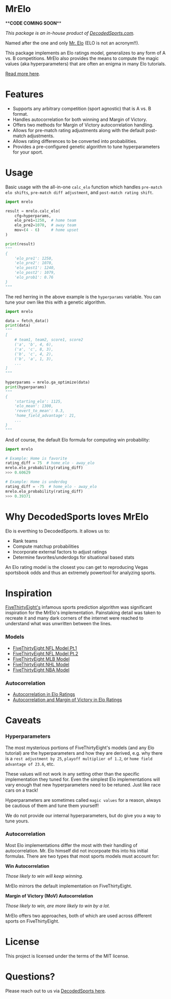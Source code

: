 # MrElo

\*\***CODE COMING SOON**\*\*

<em>This package is an in-house product of [DecodedSports.com](https://www.decodedsports.com).</em>

Named after the one and only [Mr. Elo](https://en.wikipedia.org/wiki/Arpad_Elo) (ELO is not an acronym!!).

This package implements an Elo ratings model, generalizes to any form of A vs. B competitions. MrElo also provides the means to compute the magic values (aka hyperparameters) that are often an enigma in many Elo tutorials.

[Read more here](https://www.decodedsports.com/blog/our-elo-model/).

# Features

- Supports any arbitrary competition (sport agnostic) that is A vs. B format.
- Handles autocorrelation for both winning and Margin of Victory.
- Offers two methods for Margin of Victory autocorrelation handling.
- Allows for pre-match rating adjustments along with the default post-match adjustments.
- Allows rating differences to be converted into probabilities.
- Provides a pre-configured genetic algorithm to tune hyperparameters for your sport.

# Usage

Basic usage with the all-in-one `calc_elo` function which handles `pre-match elo shifts`, `pre-match diff adjustment`, and `post-match rating shift`.

```python
import mrelo

result = mrelo.calc_elo(
    cfg=hyperparams,
    elo_pre1=1250,  # home team
    elo_pre2=1070,  # away team
    mov=(4 - 6)     # home upset
)

print(result)
"""
{
    'elo_pre1': 1250,
    'elo_pre2': 1070,
    'elo_post1': 1240,
    'elo_post2': 1079,
    'elo_prob1': 0.76
}
"""
```

The red herring in the above example is the `hyperparams` variable. You can tune your own like this with a genetic algorithm.

```python
import mrelo

data = fetch_data()
print(data)
"""
[
    # team1, team2, score1, score2
    ('a', 'b', 4, 6),
    ('a', 'c', 8, 3),
    ('b', 'c', 4, 2),
    ('b', 'a', 1, 3),
    ...
]
"""

hyperparams = mrelo.ga_optimize(data)
print(hyperparams)
"""
{
    'starting_elo': 1125,
    'elo_mean': 1300,    
    'revert_to_mean': 0.3,
    'home_field_advantage': 21,
    ...
}
"""
```

And of course, the default Elo formula for computing win probability:

```python
import mrelo

# Example: Home is favorite
rating_diff = 75  # home_elo - away_elo
mrelo.elo_probability(rating_diff)
>>> 0.60629

# Example: Home is underdog
rating_diff = -75  # home_elo - away_elo
mrelo.elo_probability(rating_diff)
>>> 0.39371
```

# Why DecodedSports loves MrElo

Elo is everthing to DecodedSports. It allows us to:

- Rank teams
- Compute matchup probabilities
- Incorporate external factors to adjust ratings
- Determine favorites/underdogs for situational based stats

An Elo rating model is the closest you can get to reproducing Vegas sportsbook odds and thus an extremely powertool for analyzing sports.

# Inspiration

[FiveThirtyEight's](https://projects.fivethirtyeight.com/polls/) infamous sports prediction algorithm was significant inspiration for the MrElo's implementation. Painstaking detail was taken to recreate it and many dark corners of the internet were reached to understand what was unwritten between the lines. 

### Models
- [FiveThirtyEight NFL Model Pt.1](https://fivethirtyeight.com/features/introducing-nfl-elo-ratings/)
- [FiveThirtyEight NFL Model Pt.2](https://fivethirtyeight.com/methodology/how-our-nfl-predictions-work/)
- [FiveThirtyEight MLB Model](https://fivethirtyeight.com/methodology/how-our-mlb-predictions-work/)
- [FiveThirtyEight NHL Model](https://fivethirtyeight.com/methodology/how-our-nhl-predictions-work/)
- [FiveThirtyEight NBA Model](https://fivethirtyeight.com/methodology/how-our-nba-predictions-work/)

### Autocorrelation
- [Autocorrelation in Elo Ratings](https://stats.stackexchange.com/questions/168047/accounting-for-autocorrelation-in-margin-based-elo-ratings)
- [Autocorrelation and Margin of Victory in Elo Ratings](https://andr3w321.com/elo-ratings-part-2-margin-of-victory-adjustments/)


# Caveats

### Hyperparameters

The most mysterious portions of FiveThirtyEight's models (and any Elo tutorial) are the hyperparameters and how they are derived, e.g. why there is a `rest adjustment by 25`, `playoff multiplier of 1.2`, or `home field advantage of 23.6`, etc.

These values will not work in any setting other than the specific implementation they tuned for. Even the simplest Elo implementations will vary enough that new hyperparameters need to be retuned. Just like race cars on a track!

Hyperparameters are sometimes called `magic values` for a reason, always be cautious of them and tune them yourself!

We do not provide our internal hyperparameters, but do give you a way to tune yours.

### Autocorrelation

Most Elo implementations differ the most with their handling of autocorrelation. Mr. Elo himself did not incorpoate this into his initial formulas. There are two types that most sports models must account for:

<b>Win Autocorrelation</b>

<i>Those likely to win will keep winning.</i>

MrElo mirrors the default implementation on FiveThirtyEight.

<b>Margin of Victory (MoV) Autocorrelation</b>

<i>Those likely to win, are more likely to win by a lot.</i>

MrElo offers two approaches, both of which are used across different sports on FiveThirtyEight.

# License

This project is licensed under the terms of the MIT license.

# Questions?
Please reach out to us via [DecodedSports here](https://www.decodedsports.com/contact).
